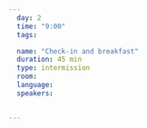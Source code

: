 ```yaml
---
  day: 2
  time: "9:00"
  tags:

  name: "Check-in and breakfast"
  duration: 45 min
  type: intermission
  room: 
  language: 
  speakers:


---
```


  